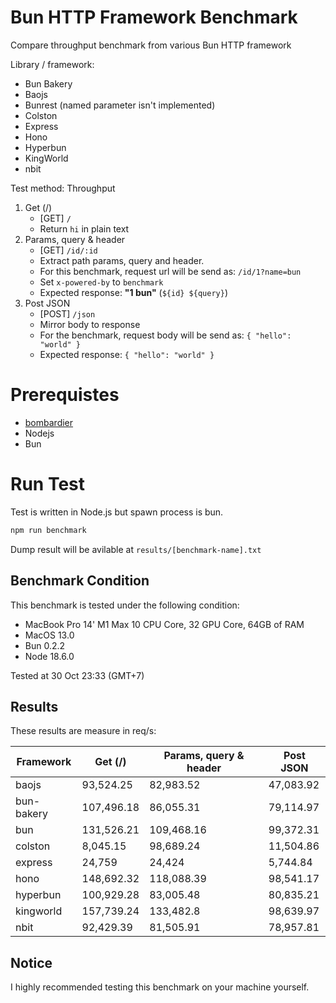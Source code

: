 # Bun HTTP Framework Benchmark
Compare throughput benchmark from various Bun HTTP framework

Library / framework:
- Bun Bakery
- Baojs
- Bunrest (named parameter isn't implemented)
- Colston
- Express
- Hono
- Hyperbun
- KingWorld
- nbit

Test method:
Throughput
1. Get (/)
    - [GET] `/`
    - Return `hi` in plain text
2. Params, query & header
    - [GET] `/id/:id`
    - Extract path params, query and header.
    - For this benchmark, request url will be send as: `/id/1?name=bun`
    - Set `x-powered-by` to `benchmark`
    - Expected response: **"1 bun"** (`${id} ${query}`)
3. Post JSON
    - [POST] `/json`
    - Mirror body to response
    - For the benchmark, request body will be send as: `{ "hello": "world" }`
    - Expected response: `{ "hello": "world" }`

# Prerequistes
- [bombardier](https://github.com/codesenberg/bombardier)
- Nodejs
- Bun

# Run Test
Test is written in Node.js but spawn process is bun.

```typescript
npm run benchmark
```

Dump result will be avilable at `results/[benchmark-name].txt`

## Benchmark Condition
This benchmark is tested under the following condition:
- MacBook Pro 14' M1 Max 10 CPU Core, 32 GPU Core, 64GB of RAM
- MacOS 13.0
- Bun 0.2.2
- Node 18.6.0

Tested at 30 Oct 23:33 (GMT+7)

## Results
These results are measure in req/s:

|  Framework       |  Get (/)    |  Params, query & header | Post JSON  |
| ---------------- | ----------- | ----------------------- | ---------- |
| baojs | 93,524.25 | 82,983.52 | 47,083.92 |
| bun-bakery | 107,496.18 | 86,055.31 | 79,114.97 |
| bun | 131,526.21 | 109,468.16 | 99,372.31 |
| colston | 8,045.15 | 98,689.24 | 11,504.86 |
| express | 24,759 | 24,424 | 5,744.84 |
| hono | 148,692.32 | 118,088.39 | 98,541.17 |
| hyperbun | 100,929.28 | 83,005.48 | 80,835.21 |
| kingworld | 157,739.24 | 133,482.8 | 98,639.97 |
| nbit | 92,429.39 | 81,505.91 | 78,957.81 |

## Notice
I highly recommended testing this benchmark on your machine yourself.

